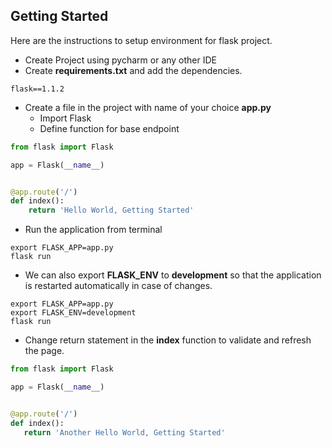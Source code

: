## Getting Started

Here are the instructions to setup environment for flask project.
* Create Project using pycharm or any other IDE
* Create **requirements.txt** and add the dependencies.
```
flask==1.1.2
```
* Create a file in the project with name of your choice **app.py**
  * Import Flask
  * Define function for base endpoint
```python
from flask import Flask

app = Flask(__name__)


@app.route('/')
def index():
    return 'Hello World, Getting Started'
```
* Run the application from terminal
```
export FLASK_APP=app.py
flask run
```
* We can also export **FLASK_ENV** to **development** so that the application is restarted automatically in case of changes.
```
export FLASK_APP=app.py
export FLASK_ENV=development
flask run
```
* Change return statement in the **index** function to validate and refresh the page.
```python
from flask import Flask

app = Flask(__name__)


@app.route('/')
def index():
   return 'Another Hello World, Getting Started'
```
